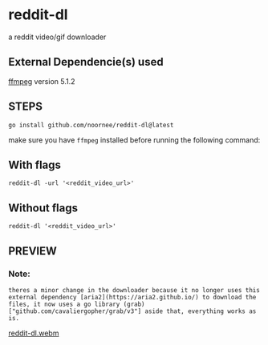 # reddit-dl
a reddit video/gif downloader

## External Dependencie(s) used

<!--[aria2](https://aria2.github.io/) version 1.36.0-->

[ffmpeg](https://ffmpeg.org/) version 5.1.2

## STEPS

```
go install github.com/noornee/reddit-dl@latest

```

make sure you have `ffmpeg` installed before running the following command:

## With flags
`reddit-dl -url '<reddit_video_url>' `

## Without flags
`reddit-dl '<reddit_video_url>' `
 
## PREVIEW
### Note:
	theres a minor change in the downloader because it no longer uses this external dependency [aria2](https://aria2.github.io/) to download the files, it now uses a go library (grab)["github.com/cavaliergopher/grab/v3"] aside that, everything works as is.

[reddit-dl.webm](https://user-images.githubusercontent.com/71889751/206926034-1022447d-b104-4998-b06c-edf6b7c04633.webm)

